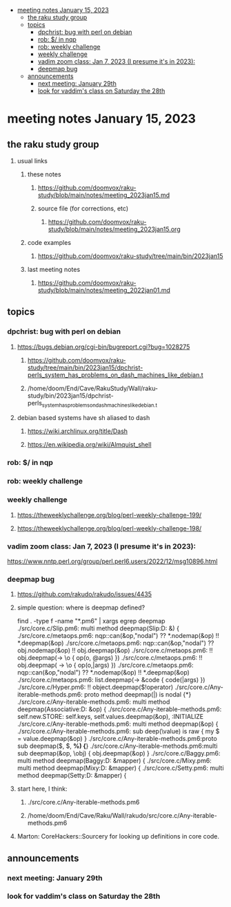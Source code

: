 - [meeting notes January 15, 2023](#org6e522b5)
  - [the raku study group](#org3ce28df)
  - [topics](#org1f93f0a)
    - [dpchrist: bug with perl on debian](#org03e5947)
    - [rob: $/ in nqp](#org416aaea)
    - [rob: weekly challenge](#orgd774dd5)
    - [weekly challenge](#org0b9b9d7)
    - [vadim zoom class: Jan 7, 2023 (I presume it's in 2023):](#org08846a6)
    - [deepmap bug](#org45f9940)
  - [announcements](#org019fced)
    - [next meeting: January 29th](#orgb891d27)
    - [look for vaddim's class on Saturday the 28th](#orga082253)


<a id="org6e522b5"></a>

# meeting notes January 15, 2023


<a id="org3ce28df"></a>

## the raku study group

1.  usual links

    1.  these notes
    
        1.  <https://github.com/doomvox/raku-study/blob/main/notes/meeting_2023jan15.md>
        
        2.  source file (for corrections, etc)
        
            1.  <https://github.com/doomvox/raku-study/blob/main/notes/meeting_2023jan15.org>
    
    2.  code examples
    
        1.  <https://github.com/doomvox/raku-study/tree/main/bin/2023jan15>
    
    3.  last meeting notes
    
        1.  <https://github.com/doomvox/raku-study/blob/main/notes/meeting_2022jan01.md>


<a id="org1f93f0a"></a>

## topics


<a id="org03e5947"></a>

### dpchrist: bug with perl on debian

1.  <https://bugs.debian.org/cgi-bin/bugreport.cgi?bug=1028275>

    1.  <https://github.com/doomvox/raku-study/tree/main/bin/2023jan15/dpchrist-perls_system_has_problems_on_dash_machines_like_debian.t>
    
    2.  /home/doom/End/Cave/RakuStudy/Wall/raku-study/bin/2023jan15/dpchrist-perls<sub>system</sub><sub>has</sub><sub>problems</sub><sub>on</sub><sub>dash</sub><sub>machines</sub><sub>like</sub><sub>debian.t</sub>

2.  debian based systems have sh aliased to dash

    1.  <https://wiki.archlinux.org/title/Dash>
    
    2.  <https://en.wikipedia.org/wiki/Almquist_shell>


<a id="org416aaea"></a>

### rob: $/ in nqp


<a id="orgd774dd5"></a>

### rob: weekly challenge


<a id="org0b9b9d7"></a>

### weekly challenge

1.  <https://theweeklychallenge.org/blog/perl-weekly-challenge-199/>

2.  <https://theweeklychallenge.org/blog/perl-weekly-challenge-198/>


<a id="org08846a6"></a>

### vadim zoom class: Jan 7, 2023 (I presume it's in 2023):

<https://www.nntp.perl.org/group/perl.perl6.users/2022/12/msg10896.html>


<a id="org45f9940"></a>

### deepmap bug

1.  <https://github.com/rakudo/rakudo/issues/4435>

2.  simple question: where is deepmap defined?

    find . -type f -name "\*.pm6" | xargs egrep deepmap ./src/core.c/Slip.pm6: multi method deepmap(Slip:D: &) { ./src/core.c/metaops.pm6: nqp::can(&op,"nodal") ?? \*.nodemap(&op) !! \*.deepmap(&op) ./src/core.c/metaops.pm6: nqp::can(&op,"nodal") ?? obj.nodemap(&op) !! obj.deepmap(&op) ./src/core.c/metaops.pm6: !! obj.deepmap(-> \o { op(o, @args) }) ./src/core.c/metaops.pm6: !! obj.deepmap( -> \o { op(o,|args) }) ./src/core.c/metaops.pm6: nqp::can(&op,"nodal") ?? \*.nodemap(&op) !! \*.deepmap(&op) ./src/core.c/metaops.pm6: list.deepmap(-> &code { code(|args) }) ./src/core.c/Hyper.pm6: !! object.deepmap($!operator) ./src/core.c/Any-iterable-methods.pm6: proto method deepmap(|) is nodal {\*} ./src/core.c/Any-iterable-methods.pm6: multi method deepmap(Associative:D: &op) { ./src/core.c/Any-iterable-methods.pm6: self.new.STORE: self.keys, self.values.deepmap(&op), :INITIALIZE ./src/core.c/Any-iterable-methods.pm6: multi method deepmap(&op) { ./src/core.c/Any-iterable-methods.pm6: sub deep(\value) is raw { my $ = value.deepmap(&op) } ./src/core.c/Any-iterable-methods.pm6:proto sub deepmap($, $, **%) {**} ./src/core.c/Any-iterable-methods.pm6:multi sub deepmap(&op, \obj) { obj.deepmap(&op) } ./src/core.c/Baggy.pm6: multi method deepmap(Baggy:D: &mapper) { ./src/core.c/Mixy.pm6: multi method deepmap(Mixy:D: &mapper) { ./src/core.c/Setty.pm6: multi method deepmap(Setty:D: &mapper) {

3.  start here, I think:

    1.  ./src/core.c/Any-iterable-methods.pm6
    
    2.  /home/doom/End/Cave/Raku/Wall/rakudo/src/core.c/Any-iterable-methods.pm6

4.  Marton: CoreHackers::Sourcery for looking up definitions in core code.


<a id="org019fced"></a>

## announcements


<a id="orgb891d27"></a>

### next meeting: January 29th


<a id="orga082253"></a>

### look for vaddim's class on Saturday the 28th
